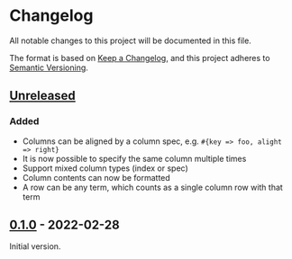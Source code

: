 # Changelog

All notable changes to this project will be documented in this file.

The format is based on [Keep a Changelog](https://keepachangelog.com/en/1.0.0/),
and this project adheres to [Semantic Versioning](https://semver.org/spec/v2.0.0.html).

## [Unreleased]

### Added

- Columns can be aligned by a column spec, e.g. `#{key => foo, alight => right}`
- It is now possible to specify the same column multiple times
- Support mixed column types (index or spec)
- Column contents can now be formatted
- A row can be any term, which counts as a single column row with that term

## [0.1.0] - 2022-02-28

Initial version.

[unreleased]: https://github.com/eproxus/grid/compare/0.1.0...HEAD
[0.1.0]: https://github.com/eproxus/grid/releases/tag/0.1.0
